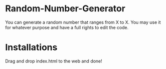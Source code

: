 # Random-Number-Generator
You can generate a random number that ranges from X to X. You may use it for whatever purpose and have a full rights to edit the code.

# Installations
Drag and drop index.html to the web and done!
